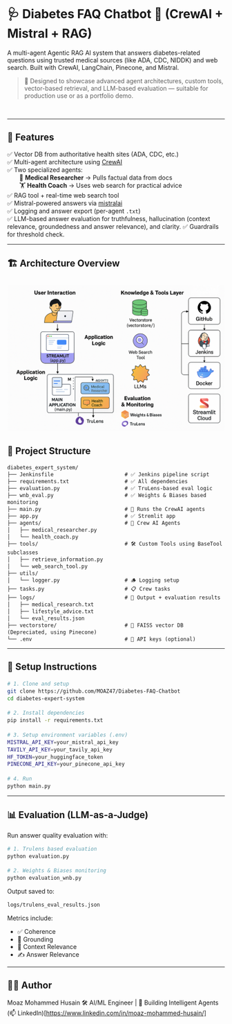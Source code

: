 # 🩺 Diabetes FAQ Chatbot 🧠 (CrewAI + Mistral + RAG)

A multi-agent Agentic RAG AI system that answers diabetes-related questions using trusted medical sources (like ADA, CDC, NIDDK) and web search. Built with CrewAI, LangChain, Pinecone, and Mistral.

> 🎯 Designed to showcase advanced agent architectures, custom tools, vector-based retrieval, and LLM-based evaluation — suitable for production use or as a portfolio demo.

<br>
<!-- Click below link to view demo -->

---

## 🚀 Features

✅ Vector DB from authoritative health sites (ADA, CDC, etc.)  
✅ Multi-agent architecture using [CrewAI](https://github.com/crewAIInc/crewAI)  
✅ Two specialized agents:  
  🔬 **Medical Researcher** → Pulls factual data from docs  
  🏋️ **Health Coach** → Uses web search for practical advice  
✅ RAG tool + real-time web search tool  
✅ Mistral-powered answers via [mistralai](https://docs.mistral.ai)  
✅ Logging and answer export (per-agent `.txt`)  
✅ LLM-based answer evaluation for truthfulness, hallucination (context relevance, groundedness and answer relevance), and clarity.
✅ Guardrails for threshold check.

---

## 🏗️ Architecture Overview

![alt text](image.png)
---
## 📁 Project Structure

```
diabetes_expert_system/
├── Jenkinsfile                       # ✅ Jenkins pipeline script
├── requirements.txt                  # ✅ All dependencies
├── evaluation.py                     # ✅ TruLens-based eval logic
├── wnb_eval.py                       # ✅ Weights & Biases based monitoring
├── main.py                           # 🧠 Runs the CrewAI agents
├── app.py                            # ✅ Stremlit app
├── agents/                           # 👥 Crew AI Agents
│   ├── medical_researcher.py
│   └── health_coach.py
├── tools/                            # 🛠 Custom Tools using BaseTool subclasses
│   ├── retrieve_information.py
│   └── web_search_tool.py
├── utils/
│   └── logger.py                     # 🪵 Logging setup
├── tasks.py                          # 📋 Crew tasks
├── logs/                             # 🧾 Output + evaluation results
│   ├── medical_research.txt
│   ├── lifestyle_advice.txt
│   └── eval_results.json
├── vectorstore/                      # 💾 FAISS vector DB (Depreciated, using Pinecone)
└── .env                              # 🔐 API keys (optional)
```


---

## 🔧 Setup Instructions

```bash
# 1. Clone and setup
git clone https://github.com/MOAZ47/Diabetes-FAQ-Chatbot
cd diabetes-expert-system

# 2. Install dependencies
pip install -r requirements.txt

# 3. Setup environment variables (.env)
MISTRAL_API_KEY=your_mistral_api_key
TAVILY_API_KEY=your_tavily_api_key
HF_TOKEN=your_huggingface_token
PINECONE_API_KEY=your_pinecone_api_key

# 4. Run
python main.py
```

---

## 📊 Evaluation (LLM-as-a-Judge)

Run answer quality evaluation with:

```bash
# 1. Trulens based evaluation
python evaluation.py

# 2. Weights & Biases monitoring
python evaluation_wnb.py
```

Output saved to:

```bash
logs/trulens_eval_results.json
```

Metrics include:

<ul>
   <li>✅ Coherence</li>
   <li>🧠 Grounding</li>
   <li>🚫 Context Relevance</li>
   <li>✍️ Answer Relevance</li>
</ul>


--- 
## 👨‍💻 Author
Moaz Mohammed Husain
🛠 AI/ML Engineer | 🧱 Building Intelligent Agents
(📫 LinkedIn)[https://www.linkedin.com/in/moaz-mohammed-husain/] 
